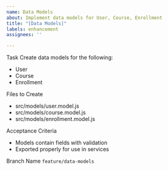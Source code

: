 ```yaml
---
name: Data Models
about: Implement data models for User, Course, Enrollment
title: "[Data Models]"
labels: enhancement
assignees: ''

---
```


 Task
Create data models for the following:
- User
- Course
- Enrollment

 Files to Create
- src/models/user.model.js
- src/models/course.model.js
- src/models/enrollment.model.js

 Acceptance Criteria
- Models contain fields with validation
- Exported properly for use in services

 Branch Name
`feature/data-models`
